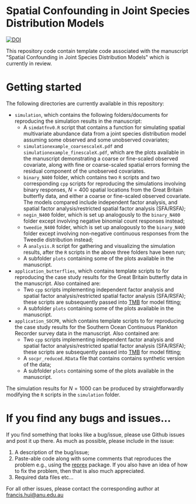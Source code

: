 # Spatial Confounding in Joint Species Distribution Models

<!-- badges: start -->

[![DOI](https://zenodo.org/badge/DOI/10.5281/zenodo.11078613.svg)](https://doi.org/10.5281/zenodo.11078613)

<!-- badges: end -->

This repository code contain template code associated with the manuscript "Spatial Confounding in Joint Species Distribution Models" which is currently in review.

# Getting started

The following directories are currently available in this repository:

-   `simulation`, which contains the following folders/documents for reproducing the simulation results in the manuscript:
    -   A `simdatfnv0.R` script that contains a function for simulating spatial multivariate abundance data from a joint species distribution model assuming some observed and some unobserved covariates;
    -   `simulationexample_coarsescaleX.pdf` and `simulationexample_finescaleX.pdf`, which are the plots available in the manuscript demonstrating a coarse or fine-scaled observed covariate, along with fine or coarse-scaled spatial errors forming the residual component of the unobserved covariates.
    -   `binary_N400` folder, which contains two `R` scripts and two corresponding `cpp` scripts for reproducing the simulations involving binary responses, $N = 400$ spatial locations from the Great Britain butterfly data, and either a coarse or fine-scaled observed covariate. The models compared include independent factor analysis, and spatial factor analysis/restricted spatial factor analysis (SFA/RSFA);
    -   `negin_N400` folder, which is set up analogously to the `binary_N400` folder except involving negative binomial count responses instead;
    -   `tweedie_N400` folder, which is set up analogously to the `binary_N400` folder except involving non-negative continuous responses from the Tweedie distribution instead;
    -   A `analysis.R` script for gathering and visualizing the simulation results, after the `R` scripts in the above three folders have been run;
    -   A subfolder `plots` containing some of the plots available in the manuscript.
-   `application_butterflies`, which contains template scripts to for reproducing the case study results for the Great Britain butterfly data in the manuscript. Also contained are:
    -   Two `cpp` scripts implementing independent factor analysis and spatial factor analysis/restricted spatial factor analysis (SFA/RSFA); these scripts are subsequently passed into [TMB](https://cran.r-project.org/web/packages/TMB/index.html) for model fitting;
    -   A subfolder `plots` containing some of the plots available in the manuscript.
-   `application_SOCPR`, which contains template scripts to for reproducing the case study results for the Southern Ocean Continuous Plankton Recorder survey data in the manuscript. Also contained are:
    -   Two `cpp` scripts implementing independent factor analysis and spatial factor analysis/restricted spatial factor analysis (SFA/RSFA); these scripts are subsequently passed into [TMB](https://cran.r-project.org/web/packages/TMB/index.html) for model fitting;
    -   A `socpr_reduced.RData` file that contains contains synthetic version of the data;
    -   A subfolder `plots` containing some of the plots available in the manuscript.

The simulation results for $N = 1000$ can be produced by straightforwardly modifying the `R` scripts in the `simulation` folder.

# If you find any bugs and issues...

If you find something that looks like a bug/issue, please use Github issues and post it up there. As much as possible, please include in the issue:

1.  A description of the bug/issue;
2.  Paste-able code along with some comments that reproduces the problem e.g., using the [reprex](https://cran.r-project.org/web/packages/reprex/index.html) package. If you also have an idea of how to fix the problem, then that is also much appreciated.
3.  Required data files etc...

For all other issues, please contact the corresponding author at [francis.hui\@anu.edu.au](mailto:francis.hui@anu.edu.au)
